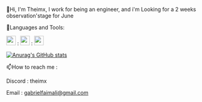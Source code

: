 👋Hi, I'm Theimx, I work for being an engineer, and i'm Looking for a 2 weeks observation'stage for June 

🔧Languages and Tools:

<img src="https://cdn.jsdelivr.net/gh/devicons/devicon/icons/python/python-plain-wordmark.svg" width="25" height="25"> :
<img src="https://cdn.jsdelivr.net/gh/devicons/devicon/icons/vscode/vscode-original.svg" width="25" height="25"> :
<img src="https://cdn.jsdelivr.net/gh/devicons/devicon/icons/pycharm/pycharm-original.svg" width="25" height="25"> 


[![Anurag's GitHub stats](https://github-readme-stats.vercel.app/api?username=Theimx)](https://github.com/anuraghazra/github-readme-stats)

📫How to reach me :

Discord : theimx

Email : gabrielfaimali@gmail.com 
